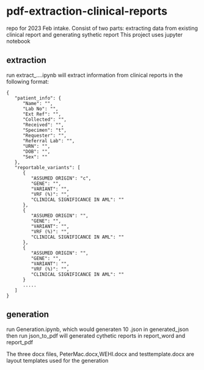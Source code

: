 # pdf-extraction-clinical-reports

repo for 2023 Feb intake. 
Consist of two parts: extracting data from existing clinical report and generating sythetic report
This project uses jupyter notebook

## extraction
run extract_....ipynb will extract information from clinical reports in the following format:
```
{
   "patient_info": {
      "Name": "",
      "Lab No": "",
      "Ext Ref": "",
      "Collected": "",
      "Received": "",
      "Specimen": "t",
      "Requester": "",
      "Referral Lab": "",
      "URN": "",
      "DOB": "",
      "Sex": ""
   },
   "reportable_variants": [
      {
         "ASSUMED ORIGIN": "c",
         "GENE": "",
         "VARIANT": "",
         "VRF (%)": "",
         "CLINICAL SIGNIFICANCE IN AML": ""
      },
      {
         "ASSUMED ORIGIN": "",
         "GENE": "",
         "VARIANT": "",
         "VRF (%)": "",
         "CLINICAL SIGNIFICANCE IN AML": ""
      },
      {
         "ASSUMED ORIGIN": "",
         "GENE": "",
         "VARIANT": "",
         "VRF (%)": "",
         "CLINICAL SIGNIFICANCE IN AML": ""
      }
      .....
   ]
}
```

## generation
run Generation.ipynb, which would generaten 10 .json in generated_json
then run json_to_pdf will generated cythetic reports in report_word and report_pdf

The three docx files, PeterMac.docx,WEHI.docx and testtemplate.docx are layout templates used for the generation
```
```
